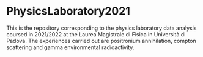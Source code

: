# PhysicsLaboratory2021

This is the repository corresponding to the physics laboratory data analysis coursed in 2021/2022 at the Laurea Magistrale di Fisica in Università di Padova. The experiences carried out are positronium annihilation, compton scattering and gamma environmental radioactivity.